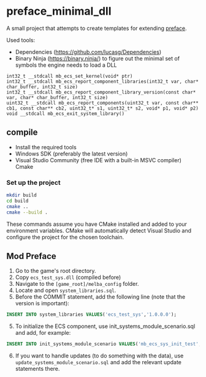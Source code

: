 # preface_minimal_dll

A small project that attempts to create templates for extending [preface](https://store.steampowered.com/app/2820060/Preface_Undiscovered_World/).

Used tools: 
* Dependencies (https://github.com/lucasg/Dependencies)
* Binary Ninja (https://binary.ninja/)
to figure out the minimal set of symbols the engine needs to load a DLL

```
int32_t __stdcall mb_ecs_set_kernel(void* ptr)
int32_t __stdcall mb_ecs_report_component_libraries(int32_t var, char* char_buffer, int32_t size)
int32_t __stdcall mb_ecs_report_component_library_version(const char* var, char* char_buffer, int32_t size)
uint32_t __stdcall mb_ecs_report_components(uint32_t var, const char** cb1, const char** cb2, uint32_t* s1, uint32_t* s2, void* p1, void* p2)
void __stdcall mb_ecs_exit_system_library()
```


## compile 
* Install the required tools
* Windows SDK (preferably the latest version)
* Visual Studio Community (free IDE with a built-in MSVC compiler) 
Cmake 

### Set up the project

```bash
mkdir build
cd build
cmake ..
cmake --build .
```
These commands assume you have CMake installed and added to your environment variables.
CMake will automatically detect Visual Studio and configure the project for the chosen toolchain.

## Mod Preface

1. Go to the game's root directory.
2. Copy `ecs_test_sys.dll` (compiled before) 
3. Navigate to the `[game_root]/melba_config` folder.
4. Locate and open `system_libraries.sql`.
5. Before the COMMIT statement, add the following line (note that the version is important):

```sql
INSERT INTO system_libraries VALUES('ecs_test_sys','1.0.0.0');
```

5. To initialize the ECS component, use init_systems_module_scenario.sql and add, for example:

```sql
INSERT INTO init_systems_module_scenario VALUES('mb_ecs_sys_init_test',0,1,1,NULL,NULL);
```  

6. If you want to handle updates (to do something with the data), use `update_systems_module_scenario.sql` and add the relevant update statements there.



 


